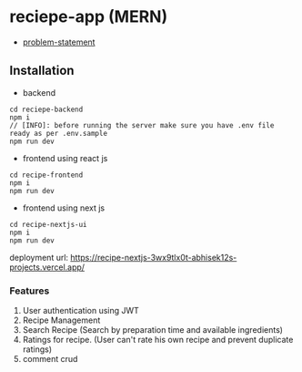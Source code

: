 # reciepe-app (MERN)

- [problem-statement](https://lakinmohapatra.notion.site/Assignment-7-Recipe-Sharing-Platform-71e1d4136d314f08b4551b52fa7739ab)

## Installation

- backend

```
cd reciepe-backend
npm i
// [INFO]: before running the server make sure you have .env file ready as per .env.sample
npm run dev
```

- frontend using react js

```
cd recipe-frontend
npm i
npm run dev
```

- frontend using next js

```
cd recipe-nextjs-ui
npm i
npm run dev
```
deployment url: https://recipe-nextjs-3wx9tlx0t-abhisek12s-projects.vercel.app/

### Features

1. User authentication using JWT
2. Recipe Management
3. Search Recipe (Search by preparation time and available ingredients)
4. Ratings for recipe. (User can't rate his own recipe and prevent duplicate ratings)
5. comment crud
